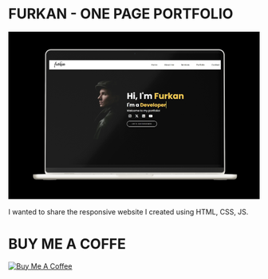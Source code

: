 <h1>FURKAN - ONE PAGE PORTFOLIO</h1>

![Proje Ekran Görüntüsü](images/Macbook-Mockup-Front-View-UV.png)

I wanted to share the responsive website I created using HTML, CSS, JS.

<h1>BUY ME A COFFE</h1>

<a href="https://www.buymeacoffee.com/furkancetin" target="_blank"><img src="https://cdn.buymeacoffee.com/buttons/v2/default-yellow.png" alt="Buy Me A Coffee" style="height: 60px !important;width: 217px !important;" ></a>
